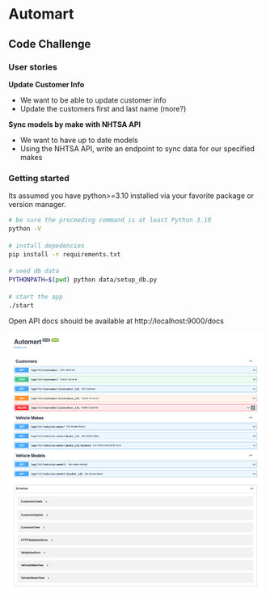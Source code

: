# Automart

## Code Challenge

### User stories

**Update Customer Info**

- We want to be able to update customer info
- Update the customers first and last name (more?)

**Sync models by make with NHTSA API**

- We want to have up to date models
- Using the NHTSA API, write an endpoint to sync data for our specified makes

### Getting started

Its assumed you have python>=3.10 installed via your favorite package or version manager.

```bash
# be sure the proceeding command is at least Python 3.10
python -V

# install depedencies
pip install -r requirements.txt

# seed db data
PYTHONPATH=$(pwd) python data/setup_db.py

# start the app
./start
```

Open API docs should be available at http://localhost:9000/docs

![Alt OpenAPI Screenshot](/docs/open-api-screenshot.png?raw=true "OpenAPI Screenshot")
